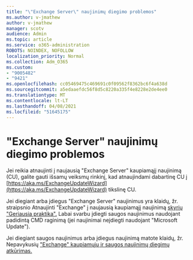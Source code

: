 ```yaml
---
title: "\"Exchange Server\" naujinimų diegimo problemos"
ms.author: v-jmathew
author: v-jmathew
manager: scotv
audience: Admin
ms.topic: article
ms.service: o365-administration
ROBOTS: NOINDEX, NOFOLLOW
localization_priority: Normal
ms.collection: Adm_O365
ms.custom:
- "9005482"
- "9421"
ms.openlocfilehash: cc05469475c469691c0f09562f8362bc6f4a638d
ms.sourcegitcommit: a5edaaefdc56f8d5c8220a335f4e8228e2de4ee0
ms.translationtype: MT
ms.contentlocale: lt-LT
ms.lasthandoff: 04/08/2021
ms.locfileid: "51645175"
---
```

# <a name="issues-when-installing-exchange-server-updates"></a>"Exchange Server" naujinimų diegimo problemos

Jei reikia atnaujinti į naujausią "Exchange Server" kaupiamąjį naujinimą (CU), galite gauti išsamų veiksmų rinkinį, kad atnaujindami dabartinę CU į [https://aka.ms/ExchangeUpdateWizard](https://aka.ms/ExchangeUpdateWizard) tikslinę CU.

Jei diegiant arba įdiegus "Exchange Server" naujinimus yra klaidų, žr. straipsnio Atnaujinti "Exchange" į naujausią kaupiamąjį naujinimą [skyrių "Geriausia praktika".](https://docs.microsoft.com/Exchange/plan-and-deploy/install-cumulative-updates) Labai svarbu įdiegti saugos naujinimus naudojant padidintą CMD raginimą (jei naujinimai neįdiegti naudojant "Microsoft Update").

Jei diegiant saugos naujinimus arba įdiegus naujinimą matote klaidų, žr. Nepavykusių ["Exchange" kaupiamųjų ir saugos naujinimų diegimų atkūrimas.](https://aka.ms/exupdatefaq)
